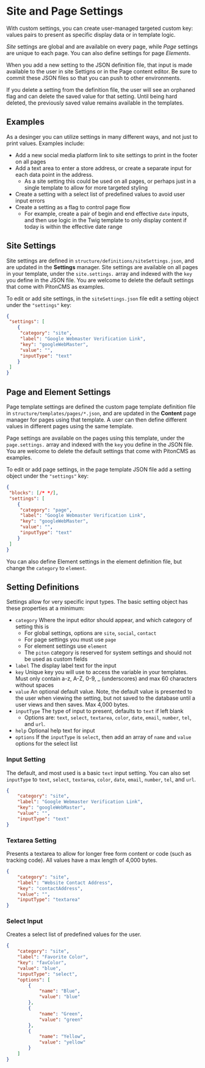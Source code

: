 # Site and Page Settings

With custom settings, you can create user-managed targeted custom key: values pairs to present as specific display data or in template logic.

_Site_ settings are global and are available on every page, while _Page_ settings are unique to each page. You can also define settings for page _Elements_.

When you add a new setting to the JSON definition file, that input is made available to the user in site Settigns or in the Page content editor. Be sure to commit these JSON files so that you can push to other environments.

If you delete a setting from the definition file, the user will see an orphaned flag and can delete the saved value for that setting. Until being hard deleted, the previously saved value remains available in the templates.

## Examples
As a desinger you can utilize settings in many different ways, and not just to print values. Examples include:

* Add a new social media platform link to site settings to print in the footer on all pages
* Add a text area to enter a store address, or create a separate input for each data point in the address.
  * As a site setting this could be used on all pages, or perhaps just in a single template to allow for more targeted styling
* Create a setting with a select list of predefined values to avoid user input errors
* Create a setting as a flag to control page flow
  * For example, create a pair of begin and end effective `date` inputs, and then use logic in the Twig template to only display content if today is within the effective date range

## Site Settings
Site settings are defined in `structure/definitions/siteSettings.json`, and are updated in the **Settings** manager. Site settings are available on all pages in your template, under the `site.settings.` array and indexed with the `key` you define in the JSON file. You are welcome to delete the default settings that come with PitonCMS as examples.

To edit or add site settings, in the `siteSettings.json` file edit a setting object under the `"settings"` key:

```json
{
 "settings": [
	{
	 "category": "site",
	 "label": "Google Webmaster Verification Link",
	 "key": "googleWebMaster",
	 "value": "",
	 "inputType": "text"
    }
 ]
}
```

## Page and Element Settings
Page template settings are defined the custom page template definition file in `structure/templates/pages/*.json`, and are updated in the **Content** page manager for pages using that template. A user can then define different values in different pages using the same template.

Page settings are available on the pages using this template, under the `page.settings.` array and indexed with the `key` you define in the JSON file. You are welcome to delete the default settings that come with PitonCMS as examples.

To edit or add page settings, in the page template JSON file add a setting object under the `"settings"` key:

```json
{
 "blocks": [/* */],
 "settings": [
	{
	 "category": "page",
	 "label": "Google Webmaster Verification Link",
	 "key": "googleWebMaster",
	 "value": "",
	 "inputType": "text"
    }
 ]
}
```
You can also define Element settings in the element definition file, but change the `category` to `element`.

## Setting Definitions
Settings allow for very specific input types. The basic setting object has these properties at a minimum:

* `category` Where the input editor should appear, and which category of setting this is
  * For global settings, options are `site`, `social`, `contact`
  * For page settings you must use `page`
  * For element settings use `element`
  * The `piton` category is reserved for system settings and should not be used as custom fields
* `label` The display label text for the input
* `key` Unique key you will use to access the variable in your templates. Must only contain a-z, A-Z, 0-9, _ (underscores) and max 60 characters without spaces
* `value` An optional default value. Note, the default value is presented to the user when viewing the setting, but not saved to the database until a user views and then saves. Max 4,000 bytes.
* `inputType` The type of input to present, defaults to `text` if left blank
  * Options are: `text`, `select`, `textarea`, `color`, `date`, `email`, `number`, `tel`, and `url`.
* `help` Optional help text for input
* `options` If the `inputType` is `select`, then add an array of `name` and `value` options for the select list

### Input Setting
The default, and most used is a basic `text` input setting. You can also set `inputType` to `text`, `select`, `textarea`, `color`, `date`, `email`, `number`, `tel`, and `url`.

```json
{
    "category": "site",
    "label": "Google Webmaster Verification Link",
    "key": "googleWebMaster",
    "value": "",
    "inputType": "text"
}
```

### Textarea Setting
Presents a textarea to allow for longer free form content or code (such as tracking code). All values have a max length of 4,000 bytes.

```json
{
    "category": "site",
    "label": "Website Contact Address",
    "key": "contactAddress",
    "value": "",
    "inputType": "textarea"
}
```

### Select Input
Creates a select list of predefined values for the user.

```json
{
    "category": "site",
    "label": "Favorite Color",
    "key": "favColor",
    "value": "blue",
    "inputType": "select",
    "options": [
        {
            "name": "Blue",
            "value": "blue"
        },
        {
            "name": "Green",
            "value": "green"
        },
        {
            "name": "Yellow",
            "value": "yellow"
        }
    ]
}
```
